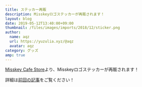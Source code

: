 ```yaml
---
title: ステッカー再販
description: Misskeyロゴステッカーが再販されます！
layout: blog
date: 2019-05-12T13:40:00+09:00
thumbnail: /files/images/imports/2018/12/sticker.png
author:
  name: aqz
  url: https://yuzulia.xyz/@aqz
  avatar: aqz
category: グッズ
amp: true
---
```

[Misskey Cafe Store](https://msky-cafe.booth.pm/)より、Misskeyロゴステッカーが再販されます！

詳細は[前回の記事](../../../2018/12/023_sticker/)をご覧ください！